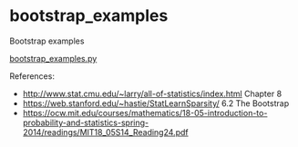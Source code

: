 # bootstrap_examples

Bootstrap examples

[bootstrap_examples.py](bootstrap_examples.py)

References:

  - http://www.stat.cmu.edu/~larry/all-of-statistics/index.html Chapter 8
  - https://web.stanford.edu/~hastie/StatLearnSparsity/ 6.2 The Bootstrap
  - https://ocw.mit.edu/courses/mathematics/18-05-introduction-to-probability-and-statistics-spring-2014/readings/MIT18_05S14_Reading24.pdf

